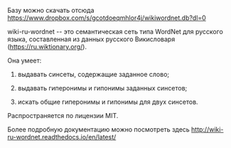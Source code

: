 Базу можно скачать отсюда https://www.dropbox.com/s/gcotdoeqmhlor4j/wikiwordnet.db?dl=0

wiki-ru-wordnet -- это семантическая сеть типа WordNet для русского языка, составленная из данных русского Викисловаря (https://ru.wiktionary.org/).

Она умеет:

1. выдавать синсеты, содержащие заданное слово;

2. выдавать гиперонимы и гипонимы заданных синсетов;

3. искать общие гиперонимы и гипонимы для двух синсетов.

Распространяется по лицензии MIT.

Более подробную документацию можно посмотреть здесь http://wiki-ru-wordnet.readthedocs.io/en/latest/

